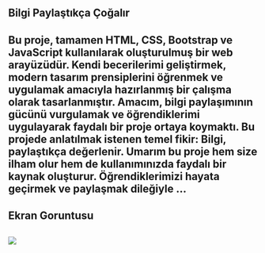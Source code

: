 <h2>Bilgi Paylaştıkça Çoğalır <h2>

Bu proje, tamamen HTML, CSS, Bootstrap ve JavaScript kullanılarak oluşturulmuş bir web arayüzüdür. Kendi becerilerimi geliştirmek, modern tasarım prensiplerini öğrenmek ve uygulamak amacıyla hazırlanmış bir çalışma olarak tasarlanmıştır.
Amacım, bilgi paylaşımının gücünü vurgulamak ve öğrendiklerimi uygulayarak faydalı bir proje ortaya koymaktı. Bu projede anlatılmak istenen temel fikir: Bilgi, paylaştıkça değerlenir.
Umarım bu proje hem size ilham olur hem de kullanımınızda faydalı bir kaynak oluşturur. Öğrendiklerimizi hayata geçirmek ve paylaşmak dileğiyle ...

<h2>Ekran Goruntusu <h2>

![](Ekran.gif)